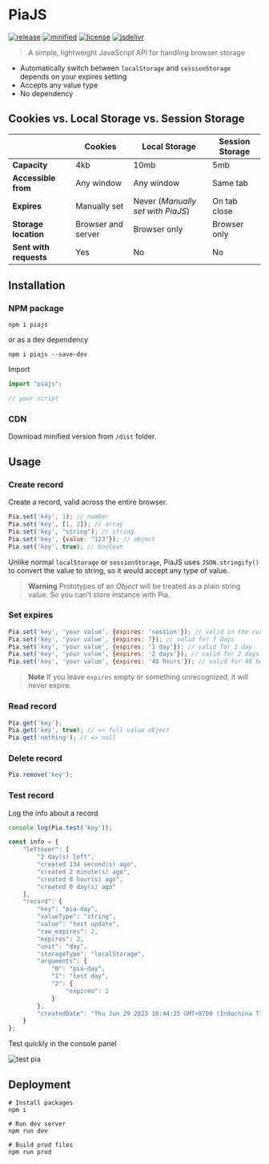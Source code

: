 # PiaJS

[![release](https://badgen.net/npm/v/piajs)](https://www.npmjs.com/package/piajs?activeTab=versions)
[![minified](https://badgen.net/badge/minified/3KB/cyan)](https://www.jsdelivr.com/package/gh/phucbm/pia)
[![license](https://badgen.net/npm/license/piajs)](https://github.com/phucbm/pia/blob/main/LICENSE)
[![jsdelivr](https://data.jsdelivr.com/v1/package/gh/phucbm/pia/badge?style=rounded)](https://www.jsdelivr.com/package/gh/phucbm/pia)

> A simple, lightweight JavaScript API for handling browser storage

- Automatically switch between `localStorage` and `sessionStorage` depends on your expires setting
- Accepts any value type
- No dependency

## Cookies vs. Local Storage vs. Session Storage

|                        | Cookies            | Local Storage                     | Session Storage | 
|------------------------|--------------------|-----------------------------------|-----------------|
| **Capacity**           | 4kb                | 10mb                              | 5mb             |
| **Accessible from**    | Any window         | Any window                        | Same tab        |
| **Expires**            | Manually set       | Never (_Manually set with PiaJS_) | On tab close    |
| **Storage location**   | Browser and server | Browser only                      | Browser only    |
| **Sent with requests** | Yes                | No                                | No              |

## Installation

### NPM package

```shell
npm i piajs
```

or as a dev dependency

```shell
npm i piajs --save-dev
```

Import

```js
import "piajs";

// your script
```

### CDN

Download minified version from `/dist` folder.

## Usage

### Create record

Create a record, valid across the entire browser.

```js
Pia.set('key', 1); // number
Pia.set('key', [1, 2]); // array
Pia.set('key', "string"); // string
Pia.set('key', {value: "123"}); // object
Pia.set('key', true); // boolean
```

Unlike normal `localStorage` or `sessionStorage`, PiaJS uses `JSON.stringify()`
to convert the value to string, so it would accept any type of value.

> **Warning**
> Prototypes of an _Object_ will be treated as a plain string value. So you can't store instance with Pia.

### Set expires

```js
Pia.set('key', 'your value', {expires: 'session'}); // valid in the current browser tab only
Pia.set('key', 'your value', {expires: 7}); // valid for 7 days
Pia.set('key', 'your value', {expires: '1 day'}); // valid for 1 day
Pia.set('key', 'your value', {expires: '2 days'}); // valid for 2 days
Pia.set('key', 'your value', {expires: '48 hours'}); // valid for 48 hours
```

> **Note**
> If you leave `expires` empty or something unrecognized, it will never expire.

### Read record

```js
Pia.get('key');
Pia.get('key', true); // => full value object
Pia.get('nothing'); // => null
```

### Delete record

```js
Pia.remove('key');
```

### Test record

Log the info about a record

```js
console.log(Pia.test('key'));

const info = {
    "leftover": [
        "2 day(s) left",
        "created 134 second(s) ago",
        "created 2 minute(s) ago",
        "created 0 hour(s) ago",
        "created 0 day(s) ago"
    ],
    "record": {
        "key": "pia-day",
        "valueType": "string",
        "value": "test update",
        "raw_expires": 2,
        "expires": 2,
        "unit": "day",
        "storageType": "localStorage",
        "arguments": {
            "0": "pia-day",
            "1": "test day",
            "2": {
                "expires": 2
            }
        },
        "createdDate": "Thu Jun 29 2023 10:44:25 GMT+0700 (Indochina Time)"
    }
};
```

Test quickly in the console panel

![test pia](https://github.com/phucbm/pia/assets/14942380/28d16d27-9fe6-4262-8781-80a023dcab3e)

## Deployment

```shell
# Install packages
npm i

# Run dev server
npm run dev

# Build prod files
npm run prod
```

<!---
Build sources from `./web` to `./build`

```shell
npm run build
```

Build files from `./src` to `./dist` then publish to `npm`

```shell
npm run publish
```
--->